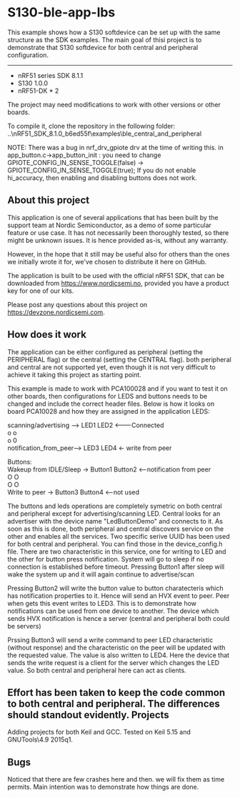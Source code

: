S130-ble-app-lbs
======================
This example shows how a S130 softdevice can be set up with the same structure as the SDK examples. The main goal of thisi project is to demonstrate that S130 softdevice for both central and peripheral configuration.

------------
* nRF51 series SDK 8.1.1
* S130 1.0.0
* nRF51-DK * 2
  
The project may need modifications to work with other versions or other boards. 
 
To compile it, clone the repository in the following folder: ..\nRF51_SDK_8.1.0_b6ed55f\examples\ble_central_and_peripheral

NOTE:
There was a bug in nrf_drv_gpiote drv at the time of writing this.
in app_button.c->app_button_init : you need to change GPIOTE_CONFIG_IN_SENSE_TOGGLE(false) -> GPIOTE_CONFIG_IN_SENSE_TOGGLE(true);
If you do not enable hi_accuracy, then enabling and disabling buttons does not work.

About this project
------------------
This application is one of several applications that has been built by the support team at Nordic Semiconductor, as a demo of some particular feature or use case. It has not necessarily been thoroughly tested, so there might be unknown issues. It is hence provided as-is, without any warranty.
  
However, in the hope that it still may be useful also for others than the ones we initially wrote it for, we've chosen to distribute it here on GitHub. 
  
The application is built to be used with the official nRF51 SDK, that can be downloaded from https://www.nordicsemi.no, provided you have a product key for one of our kits.
 
Please post any questions about this project on https://devzone.nordicsemi.com.

How does it work
-------------------
The application can be either configured as peripheral (setting the PERIPHERAL flag) or the central (setting the CENTRAL flag). both peripheral and central are not supported yet, even though it is
not very difficult to achieve it taking this project as starting point.

This example is made to work with PCA100028 and if you want to test it on other boards, then configurations for LEDS and buttons needs to be changed and include the correct header files.
Below is how it looks on board PCA10028 and how they are assigned in the application
LEDS:  

   scanning/advertising  -->  LED1   LED2 <---Connected  
                               o      o  
                               o      0  
   notification_from_peer-->  LED3   LED4 <- write from peer  


Buttons:  
   Wakeup from IDLE/Sleep -> Button1   Button2 <--notification from peer  
                                O         O  
                                O         O  
   Write to peer          -> Button3   Button4 <--not used  
 
The buttons and leds operations are completely symetric on both central and peripheral except for advertising/scanning LED.
Central looks for an advertiser with the device name "LedButtonDemo" and connects to it. As soon as this is done, both peripheral and central discovers service on the other and enables all the services.
Two specific serive UUID has been used for both central and peripheral. You can find those in the device_config.h file. There are two characteristic in this service, one for writing to LED and the other for button press notification.
System will go to sleep if no connection is established before timeout. Pressing Button1 after sleep will wake the system up and it will again continue to advertise/scan

Pressing Button2 will write the button value to button charatecteris which has notification properties to it. Hence will send an HVX event to peer. Peer when gets this event writes to LED3. This is to demonstrate how notifications can be used
from one device to another. The device which sends HVX notification is hence a server (central and peripheral both could be servers)

Prssing Button3 will send a write command to peer LED characteristic (without response) and the characteristic on the peer will be updated with the requested value. The value is also written to LED4.
Here the device that sends the write request is a client for the server which changes the LED value. So both central and peripheral here can act as clients.

Effort has been taken to keep the code common to both central and peripheral. The differences should standout evidently.
Projects
----------
Adding projects for both Keil and GCC.
Tested on Keil 5.15 and GNUTools\4.9 2015q1.

Bugs
------
Noticed that there are few crashes here and then. we will fix them as time permits. Main intention was to demonstrate how things are done.
